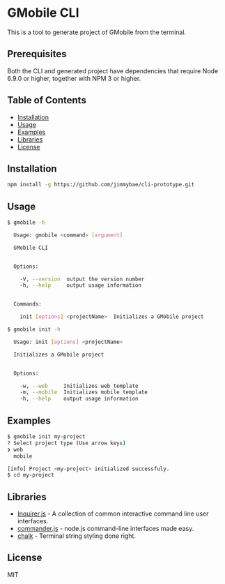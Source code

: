 # GMobile CLI
This is a tool to generate project of GMobile from the terminal.

## Prerequisites
Both the CLI and generated project have dependencies that require Node 6.9.0 or higher, together
with NPM 3 or higher.

## Table of Contents
* [Installation](#installation)
* [Usage](#usage)
* [Examples](#examples)
* [Libraries](#libraries)
* [License](#license)

## Installation
```sh
npm install -g https://github.com/jimmybae/cli-prototype.git
```

## Usage
```sh
$ gmobile -h

  Usage: gmobile <command> [argument]

  GMobile CLI


  Options:

    -V, --version  output the version number
    -h, --help     output usage information


  Commands:

    init [options] <projectName>  Initializes a GMobile project
```
```sh
$ gmobile init -h

  Usage: init [options] <projectName>

  Initializes a GMobile project


  Options:

    -w, --web     Initializes web template
    -m, --mobile  Initializes mobile template
    -h, --help    output usage information
```

## Examples
```sh
$ gmobile init my-project
? Select project type (Use arrow keys)
❯ web
  mobile
```
```sh
[info] Project <my-project> initialized successfuly.
$ cd my-project
```

## Libraries
- [Inquirer.js](https://github.com/SBoudrias/Inquirer.js) - A collection of common interactive command line user interfaces.
- [commander.js](https://github.com/tj/commander.js) - node.js command-line interfaces made easy.
- [chalk](https://github.com/chalk/chalk) - Terminal string styling done right.

## License
MIT
